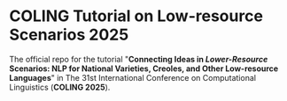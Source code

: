 # COLING Tutorial on Low-resource Scenarios 2025
The official repo for the tutorial "**Connecting Ideas in *Lower-Resource* Scenarios: NLP for National Varieties, Creoles, and Other Low-resource Languages**" in The 31st International Conference on Computational Linguistics (**COLING 2025**).
